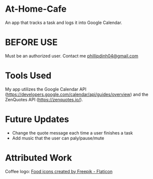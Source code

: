 # At-Home-Cafe
An app that tracks a task and logs it into Google Calendar.

# BEFORE USE
Must be an authorized user. Contact me phillipdinh04@gmail.com

# Tools Used
My app utilizes the Google Calendar API (https://developers.google.com/calendar/api/guides/overview) and the ZenQuotes API (https://zenquotes.io/).

# Future Updates
- Change the quote message each time a user finishes a task
- Add music that the user can paly/pause/mute

# Attributed Work
Coffee logo: <a href="https://www.flaticon.com/free-icons/food" title="food icons">Food icons created by Freepik - Flaticon</a>
